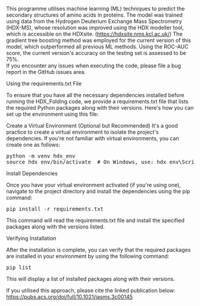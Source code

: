 This programme utilises machine learning (ML) techniques to predict the secondary structures of amino acids in proteins. The model was trained using data from the Hydrogen Deuterium Exchange Mass Spectrometry (HDX-MS), whose resolution was improved using the HDX modeller tool, which is accessible on the HDXsite. (https://hdxsite.nms.kcl.ac.uk/) The gradient tree boosting method was employed for the current version of this model, which outperformed all previous ML methods. Using the ROC-AUC score, the current version's accuracy on the testing set is assessed to be 75%.<br >
If you encounter any issues when executing the code, please file a bug report in the GitHub issues area.<br>

Using the requirements.txt File

To ensure that you have all the necessary dependencies installed before running the HDX_Folding code, we provide a requirements.txt file that lists the required Python packages along 
with their versions. Here's how you can set up the environment using this file:

Create a Virtual Environment (Optional but Recommended)
It's a good practice to create a virtual environment to isolate the project's dependencies. If you're not familiar with virtual environments, you can create one as follows:
<pre>
python -m venv hdx_env
source hdx_env/bin/activate  # On Windows, use: hdx_env\Scripts\activate
</pre>


Install Dependencies

Once you have your virtual environment activated (if you're using one), navigate to the project directory and install the dependencies using the pip command:
<pre>
pip install -r requirements.txt
</pre>
This command will read the requirements.txt file and install the specified packages along with the versions listed.

Verifying Installation

After the installation is complete, you can verify that the required packages are installed in your environment by using the following command:
<pre>
pip list
</pre>
This will display a list of installed packages along with their versions. <be>

If you utilised this approach, please cite the linked publication below: <br>
https://pubs.acs.org/doi/full/10.1021/jasms.3c00145
